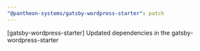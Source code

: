 ```yaml
---
"@pantheon-systems/gatsby-wordpress-starter": patch
---
```


[gatsby-wordpress-starter] Updated dependencies in the gatsby-wordpress-starter

